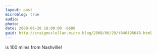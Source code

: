 ```yaml
---
layout: post
microblog: true
audio: 
photo: 
date: 2008-06-28 18:00:00 -0600
guid: http://craigmcclellan.micro.blog/2008/06/29/t846495648.html
---
```

is 100 miles from Nashville!

